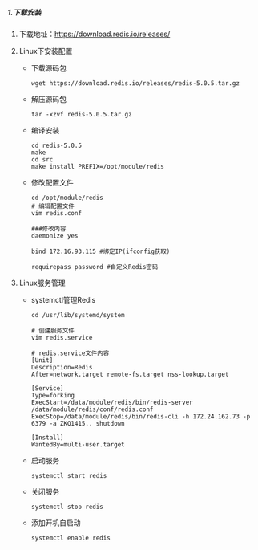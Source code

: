##### 1.下载安装

1. 下载地址：https://download.redis.io/releases/

2. Linux下安装配置

   - 下载源码包

     ~~~shell
     wget https://download.redis.io/releases/redis-5.0.5.tar.gz
     ~~~

   - 解压源码包

     ~~~shell
     tar -xzvf redis-5.0.5.tar.gz
     ~~~

   - 编译安装

     ~~~shell
     cd redis-5.0.5
     make
     cd src
     make install PREFIX=/opt/module/redis
     ~~~

   - 修改配置文件

     ~~~shell
     cd /opt/module/redis
     # 编辑配置文件
     vim redis.conf
     
     ###修改内容
     daemonize yes
     
     bind 172.16.93.115 #绑定IP(ifconfig获取)
     
     requirepass password #自定义Redis密码
     ~~~

     

3. Linux服务管理

   - systemctl管理Redis

     ~~~shell
     cd /usr/lib/systemd/system
     
     # 创建服务文件
     vim redis.service
     
     # redis.service文件内容
     [Unit]
     Description=Redis
     After=network.target remote-fs.target nss-lookup.target
     
     [Service]
     Type=forking
     ExecStart=/data/module/redis/bin/redis-server /data/module/redis/conf/redis.conf
     ExecStop=/data/module/redis/bin/redis-cli -h 172.24.162.73 -p 6379 -a ZKQ1415.. shutdown
     
     [Install]
     WantedBy=multi-user.target
     ~~~

   - 启动服务

     ~~~shell
     systemctl start redis
     ~~~

   - 关闭服务

     ~~~shell
     systemctl stop redis
     ~~~

   - 添加开机自启动

     ~~~shell
     systemctl enable redis
     ~~~

     